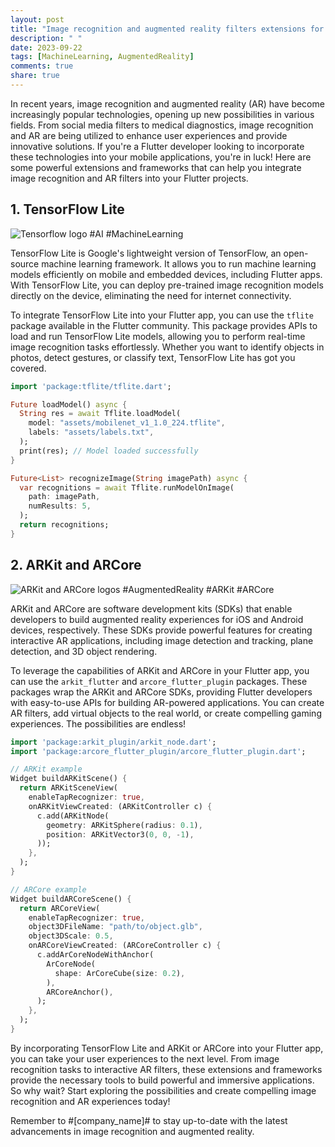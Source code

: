 ```yaml
---
layout: post
title: "Image recognition and augmented reality filters extensions for Flutter"
description: " "
date: 2023-09-22
tags: [MachineLearning, AugmentedReality]
comments: true
share: true
---
```


In recent years, image recognition and augmented reality (AR) have become increasingly popular technologies, opening up new possibilities in various fields. From social media filters to medical diagnostics, image recognition and AR are being utilized to enhance user experiences and provide innovative solutions. If you're a Flutter developer looking to incorporate these technologies into your mobile applications, you're in luck! Here are some powerful extensions and frameworks that can help you integrate image recognition and AR filters into your Flutter projects.

## 1. TensorFlow Lite

![Tensorflow logo](https://example.com/tensorflow_logo.png) #AI #MachineLearning

TensorFlow Lite is Google's lightweight version of TensorFlow, an open-source machine learning framework. It allows you to run machine learning models efficiently on mobile and embedded devices, including Flutter apps. With TensorFlow Lite, you can deploy pre-trained image recognition models directly on the device, eliminating the need for internet connectivity.

To integrate TensorFlow Lite into your Flutter app, you can use the `tflite` package available in the Flutter community. This package provides APIs to load and run TensorFlow Lite models, allowing you to perform real-time image recognition tasks effortlessly. Whether you want to identify objects in photos, detect gestures, or classify text, TensorFlow Lite has got you covered.

```dart
import 'package:tflite/tflite.dart';

Future loadModel() async {
  String res = await Tflite.loadModel(
    model: "assets/mobilenet_v1_1.0_224.tflite",
    labels: "assets/labels.txt",
  );
  print(res); // Model loaded successfully
}

Future<List> recognizeImage(String imagePath) async {
  var recognitions = await Tflite.runModelOnImage(
    path: imagePath,
    numResults: 5,
  );
  return recognitions;
}
```

## 2. ARKit and ARCore

![ARKit and ARCore logos](https://example.com/arkit_arcore_logos.png) #AugmentedReality #ARKit #ARCore

ARKit and ARCore are software development kits (SDKs) that enable developers to build augmented reality experiences for iOS and Android devices, respectively. These SDKs provide powerful features for creating interactive AR applications, including image detection and tracking, plane detection, and 3D object rendering.

To leverage the capabilities of ARKit and ARCore in your Flutter app, you can use the `arkit_flutter` and `arcore_flutter_plugin` packages. These packages wrap the ARKit and ARCore SDKs, providing Flutter developers with easy-to-use APIs for building AR-powered applications. You can create AR filters, add virtual objects to the real world, or create compelling gaming experiences. The possibilities are endless!

```dart
import 'package:arkit_plugin/arkit_node.dart';
import 'package:arcore_flutter_plugin/arcore_flutter_plugin.dart';

// ARKit example
Widget buildARKitScene() {
  return ARKitSceneView(
    enableTapRecognizer: true,
    onARKitViewCreated: (ARKitController c) {
      c.add(ARKitNode(
        geometry: ARKitSphere(radius: 0.1),
        position: ARKitVector3(0, 0, -1),
      ));
    },
  );
}

// ARCore example
Widget buildARCoreScene() {
  return ARCoreView(
    enableTapRecognizer: true,
    object3DFileName: "path/to/object.glb",
    object3DScale: 0.5,
    onARCoreViewCreated: (ARCoreController c) {
      c.addArCoreNodeWithAnchor(
        ArCoreNode(
          shape: ArCoreCube(size: 0.2),
        ),
        ARCoreAnchor(),
      );
    },
  );
}
```

By incorporating TensorFlow Lite and ARKit or ARCore into your Flutter app, you can take your user experiences to the next level. From image recognition tasks to interactive AR filters, these extensions and frameworks provide the necessary tools to build powerful and immersive applications. So why wait? Start exploring the possibilities and create compelling image recognition and AR experiences today!

Remember to #[company_name]# to stay up-to-date with the latest advancements in image recognition and augmented reality.